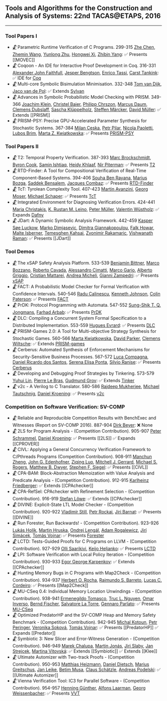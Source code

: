 ## Tools and Algorithms for the Construction and Analysis of Systems: 22nd TACAS@ETAPS, 2016
---
### Tool Papers I
-	[🔓](https://doi.org/10.1007/978-3-662-49674-9_17) Parametric Runtime Verification of C Programs. 299-315
	[Zhe Chen](https://dblp.org/pid/06/4240.html), [Zhemin Wang](https://dblp.org/pid/178/3993.html), [Yunlong Zhu](https://dblp.org/pid/64/5326.html), [Hongwei Xi](https://dblp.org/pid/x/HongweiXi.html), [Zhibin Yang](https://dblp.org/pid/56/1234.html):
	✅ Presents [[MOVEC]]
-	[🔓](https://doi.org/10.1007/978-3-662-49674-9_18) Coqoon - An IDE for Interactive Proof Development in Coq. 316-331
	[Alexander John Faithfull](https://dblp.org/pid/178/4079.html), [Jesper Bengtson](https://dblp.org/pid/65/1245.html), [Enrico Tassi](https://dblp.org/pid/35/4153.html), [Carst Tankink](https://dblp.org/pid/82/1008.html):
	✅ IDE for [Coq](../Tools/Provers/Coq.md)
-	[🔓](https://doi.org/10.1007/978-3-662-49674-9_19) Multi-core Symbolic Bisimulation Minimisation. 332-348
	[Tom van Dijk](https://dblp.org/pid/126/8210.html), [Jaco van de Pol](https://dblp.org/pid/p/JvdPol.html):
	✅ Extends [Sylvan](../Tools/Sylvan.md)
-	[🔓](https://doi.org/10.1007/978-3-662-49674-9_20) Advances in Symbolic Probabilistic Model Checking with PRISM. 349-366
	[Joachim Klein](https://dblp.org/pid/k/JoachimKlein1.html), [Christel Baier](https://dblp.org/pid/b/ChristelBaier.html), [Philipp Chrszon](https://dblp.org/pid/177/2504.html), [Marcus Daum](https://dblp.org/pid/118/9187.html), [Clemens Dubslaff](https://dblp.org/pid/28/11061.html), [Sascha Klüppelholz](https://dblp.org/pid/50/2079.html), [Steffen Märcker](https://dblp.org/pid/69/10395.html), [David Müller](https://dblp.org/pid/139/8389-1.html):
	✅ Extends [[PRISM]]
-	[🔓](https://doi.org/10.1007/978-3-662-49674-9_21) PRISM-PSY: Precise GPU-Accelerated Parameter Synthesis for Stochastic Systems. 367-384
	[Milan Ceska](https://dblp.org/pid/213/3728.html), [Petr Pilar](https://dblp.org/pid/178/4032.html), [Nicola Paoletti](https://dblp.org/pid/15/10263.html), [Lubos Brim](https://dblp.org/pid/92/3060.html), [Marta Z. Kwiatkowska](https://dblp.org/pid/k/MartaZKwiatkowska.html):
	✅ Presents [PRISM-PSY](../Tools/PRISM-PSY.md)
### Tool Papers II
-	[🔓](https://doi.org/10.1007/978-3-662-49674-9_22) T2: Temporal Property Verification. 387-393
	[Marc Brockschmidt](https://dblp.org/pid/80/8292.html), [Byron Cook](https://dblp.org/pid/36/113.html), [Samin Ishtiaq](https://dblp.org/pid/49/5100.html), [Heidy Khlaaf](https://dblp.org/pid/156/3577.html), [Nir Piterman](https://dblp.org/pid/p/NPiterman.html):
	✅ Presents [T2](../Tools/T2.md)
-	[🔓](https://doi.org/10.1007/978-3-662-49674-9_23) RTD-Finder: A Tool for Compositional Verification of Real-Time Component-Based Systems. 394-406
	[Souha Ben Rayana](https://dblp.org/pid/143/2673.html), [Marius Bozga](https://dblp.org/pid/05/178.html), [Saddek Bensalem](https://dblp.org/pid/01/5624.html), [Jacques Combaz](https://dblp.org/pid/39/3748.html):
	✅ Presents [RTD-Finder](../Tools/RTD-Finder.md)
-	[🔓](https://doi.org/10.1007/978-3-662-49674-9_24) TcT: Tyrolean Complexity Tool. 407-423
	[Martin Avanzini](https://dblp.org/pid/63/5617.html), [Georg Moser](https://dblp.org/pid/32/2607.html), [Michael Schaper](https://dblp.org/pid/90/11267.html):
	✅ Presents [TcT](../Tools/TcT.md)
-	[🔓](https://doi.org/10.1007/978-3-662-49674-9_25) Integrated Environment for Diagnosing Verification Errors. 424-441
	[Maria Christakis](https://dblp.org/pid/05/7730.html), [K. Rustan M. Leino](https://dblp.org/pid/l/KRMLeino.html), [Peter Müller](https://dblp.org/pid/m/PMuller1.html), [Valentin Wüstholz](https://dblp.org/pid/28/9798.html):
	✅ Expands [Dafny](../Tools/Dafny.md)
-	[🔓](https://doi.org/10.1007/978-3-662-49674-9_26) JDart: A Dynamic Symbolic Analysis Framework. 442-459
	[Kasper Søe Luckow](https://dblp.org/pid/13/11526.html), [Marko Dimjasevic](https://dblp.org/pid/158/1033.html), [Dimitra Giannakopoulou](https://dblp.org/pid/39/117.html), [Falk Howar](https://dblp.org/pid/12/8669.html), [Malte Isberner](https://dblp.org/pid/54/1436.html), [Temesghen Kahsai](https://dblp.org/pid/02/6790.html), [Zvonimir Rakamaric](https://dblp.org/pid/31/4458.html), [Vishwanath Raman](https://dblp.org/pid/64/3364.html):
	✅ Presents [[JDart]]
### Tool Demos
-	[🔓](https://doi.org/10.1007/978-3-662-49674-9_31) The xSAP Safety Analysis Platform. 533-539
	[Benjamin Bittner](https://dblp.org/pid/117/4994.html), [Marco Bozzano](https://dblp.org/pid/66/3003.html), [Roberto Cavada](https://dblp.org/pid/96/4147.html), [Alessandro Cimatti](https://dblp.org/pid/13/5961.html), [Marco Gario](https://dblp.org/pid/138/5577.html), [Alberto Griggio](https://dblp.org/pid/19/3686.html), [Cristian Mattarei](https://dblp.org/pid/67/7880.html), [Andrea Micheli](https://dblp.org/pid/84/7880.html), [Gianni Zampedri](https://dblp.org/pid/162/0229.html):
	✅ Presents [xSAP](../Tools/xSAP.md)
-	[🔓](https://doi.org/10.1007/978-3-662-49674-9_32) FACT: A Probabilistic Model Checker for Formal Verification with Confidence Intervals. 540-546
	[Radu Calinescu](https://dblp.org/pid/15/2194.html), [Kenneth Johnson](https://dblp.org/pid/03/5135.html), [Colin Paterson](https://dblp.org/pid/27/8933.html):
	✅ Presents [FACT](../Tools/FACT.md)
-	[🔓](https://doi.org/10.1007/978-3-662-49674-9_33) PrDK: Protocol Programming with Automata. 547-552
	[Sung-Shik T. Q. Jongmans](https://dblp.org/pid/91/8340.html), [Farhad Arbab](https://dblp.org/pid/25/3518.html):
	✅ Presents [PrDK](../Tools/PrDK.md)
-	[🔓](https://doi.org/10.1007/978-3-662-49674-9_34) DLC: Compiling a Concurrent System Formal Specification to a Distributed Implementation. 553-559
	[Hugues Evrard](https://dblp.org/pid/130/3643.html):
	✅ Presents [DLC](../Tools/DLC.md)
-	[🔓](https://doi.org/10.1007/978-3-662-49674-9_35) PRISM-Games 2.0: A Tool for Multi-objective Strategy Synthesis for Stochastic Games. 560-566
	[Marta Kwiatkowska](https://dblp.org/pid/k/MartaZKwiatkowska.html), [David Parker](https://dblp.org/pid/33/3095.html), [Clemens Wiltsche](https://dblp.org/pid/120/7602.html):
	✅ Extends [PRISM-games](../Tools/Checkers/PRISM-games.md)
-	[🔓](https://doi.org/10.1007/978-3-662-49674-9_36) Cerberus: Automated Synthesis of Enforcement Mechanisms for Security-Sensitive Business Processes. 567-572
	[Luca Compagna](https://dblp.org/pid/c/LucaCompagna.html), [Daniel Ricardo dos Santos](https://dblp.org/pid/201/0224.html), [Serena Elisa Ponta](https://dblp.org/pid/74/7424.html), [Silvio Ranise](https://dblp.org/pid/r/SilvioRanise.html):
	✅ Presents [Cerberus](../Tools/Cerberus.md)
-	[🔓](https://doi.org/10.1007/978-3-662-49674-9_37) Developing and Debugging Proof Strategies by Tinkering. 573-579
	[Yuhui Lin](https://dblp.org/pid/24/11140.html), [Pierre Le Bras](https://dblp.org/pid/178/3984.html), [Gudmund Grov](https://dblp.org/pid/43/4457.html):
	✅ Extends [Tinker](../Tools/Tinker.md)
-	[🔓](https://doi.org/10.1007/978-3-662-49674-9_38) v2c - A Verilog to C Translator. 580-586
	[Rajdeep Mukherjee](https://dblp.org/pid/124/3803.html), [Michael Tautschnig](https://dblp.org/pid/18/1323.html), [Daniel Kroening](https://dblp.org/pid/k/DanielKroening.html):
	✅ Presents [v2c](../Tools/v2c.md)
### Competition on Software Verification: SV-COMP
-	[🔓](https://doi.org/10.1007/978-3-662-49674-9_55) Reliable and Reproducible Competition Results with BenchExec and Witnesses (Report on SV-COMP 2016). 887-904
	[Dirk Beyer](https://dblp.org/pid/b/DirkBeyer1.html):
	❌ None
-	[🔓](https://doi.org/10.1007/978-3-662-49674-9_56) 2LS for Program Analysis - (Competition Contribution). 905-907
	[Peter Schrammel](https://dblp.org/pid/23/8898.html), [Daniel Kroening](https://dblp.org/pid/k/DanielKroening.html):
	✅ Presents [[2LS]]
	✅ Expands [[CPROVER]]
-	[🔓](https://doi.org/10.1007/978-3-662-49674-9_57) CIVL: Applying a General Concurrency Verification Framework to C/Pthreads Programs (Competition Contribution). 908-911
	[Manchun Zheng](https://dblp.org/pid/92/10310.html), [John G. Edenhofner](https://dblp.org/pid/169/1816.html), [Ziqing Luo](https://dblp.org/pid/169/1781.html), [Mitchell J. Gerrard](https://dblp.org/pid/178/3831.html), [Michael S. Rogers](https://dblp.org/pid/169/1794.html), [Matthew B. Dwyer](https://dblp.org/pid/d/MatthewBDwyer.html), [Stephen F. Siegel](https://dblp.org/pid/50/540.html):
	✅ Presents [[CIVL]]
-	[🔓](https://doi.org/10.1007/978-3-662-49674-9_58) CPA-BAM: Block-Abstraction Memoization with Value Analysis and Predicate Analysis - (Competition Contribution). 912-915
	[Karlheinz Friedberger](https://dblp.org/pid/130/3897.html):
	✅ Extends [[CPAchecker]]
-	[🔓](https://doi.org/10.1007/978-3-662-49674-9_59) CPA-RefSel: CPAchecker with Refinement Selection - (Competition Contribution). 916-919
	[Stefan Löwe](https://dblp.org/pid/72/11109.html):
	✅ Extends [[CPAchecker]]
-	[🔓](https://doi.org/10.1007/978-3-662-49674-9_60) DIVINE: Explicit-State LTL Model Checker - (Competition Contribution). 920-922
	[Vladimír Still](https://dblp.org/pid/132/1780.html), [Petr Rockai](https://dblp.org/pid/35/5000.html), [Jiri Barnat](https://dblp.org/pid/b/JiriBarnat.html):
	✅ Presents [[DIVINE]]
-	[🔓](https://doi.org/10.1007/978-3-662-49674-9_61) Run Forester, Run Backwards! - (Competition Contribution). 923-926
	[Lukás Holík](https://dblp.org/pid/64/6177.html), [Martin Hruska](https://dblp.org/pid/15/7989.html), [Ondrej Lengál](https://dblp.org/pid/47/7646.html), [Adam Rogalewicz](https://dblp.org/pid/87/2946.html), [Jirí Simácek](https://dblp.org/pid/10/9861.html), [Tomás Vojnar](https://dblp.org/pid/51/533.html):
	✅ Presents [Forester](../Tools/Forester.md)
-	[🔓](https://doi.org/10.1007/978-3-662-49674-9_62) LCTD: Tests-Guided Proofs for C Programs on LLVM - (Competition Contribution). 927-929
	[Olli Saarikivi](https://dblp.org/pid/117/9611.html), [Keijo Heljanko](https://dblp.org/pid/h/KeijoHeljanko.html):
	✅ Presents [LCTD](../Tools/LCTD.md)
-	[🔓](https://doi.org/10.1007/978-3-662-49674-9_63) LPI: Software Verification with Local Policy Iteration - (Competition Contribution). 930-933
	[Egor George Karpenkov](https://dblp.org/pid/168/8680.html):
	✅ Extends [[CPAchecker]]
-	[🔓](https://doi.org/10.1007/978-3-662-49674-9_64) Hunting Memory Bugs in C Programs with Map2Check - (Competition Contribution). 934-937
	[Herbert O. Rocha](https://dblp.org/pid/116/5376.html), [Raimundo S. Barreto](https://dblp.org/pid/04/562.html), [Lucas C. Cordeiro](https://dblp.org/pid/42/4311.html):
	✅ Presents [[Map2Check]]
-	[🔓](https://doi.org/10.1007/978-3-662-49674-9_65) MU-CSeq 0.4: Individual Memory Location Unwindings - (Competition Contribution). 938-941
	[Ermenegildo Tomasco](https://dblp.org/pid/143/2711.html), [Truc L. Nguyen](https://dblp.org/pid/147/4379.html), [Omar Inverso](https://dblp.org/pid/125/8727.html), [Bernd Fischer](https://dblp.org/pid/27/3809-2.html), [Salvatore La Torre](https://dblp.org/pid/33/5041.html), [Gennaro Parlato](https://dblp.org/pid/11/1029.html):
	✅ Presents [MU-CSeq](../Tools/MU-CSeq.md)
-	[🔓](https://doi.org/10.1007/978-3-662-49674-9_66) Optimized PredatorHP and the SV-COMP Heap and Memory Safety Benchmark - (Competition Contribution). 942-945
	[Michal Kotoun](https://dblp.org/pid/178/3865.html), [Petr Peringer](https://dblp.org/pid/12/9861.html), [Veronika Soková](https://dblp.org/pid/178/3927.html), [Tomás Vojnar](https://dblp.org/pid/51/533.html):
	✅ Presents [[PredatorHP]]
	✅ Expands [[Predator]]
-	[🔓](https://doi.org/10.1007/978-3-662-49674-9_67) Symbiotic 3: New Slicer and Error-Witness Generation - (Competition Contribution). 946-949
	[Marek Chalupa](https://dblp.org/pid/178/3862.html), [Martin Jonás](https://dblp.org/pid/178/4046.html), [Jiri Slaby](https://dblp.org/pid/11/9867.html), [Jan Strejcek](https://dblp.org/pid/37/1716.html), [Martina Vitovská](https://dblp.org/pid/178/3812.html):
	✅ Extends [[Symbiotic]]
	✅ Extends [[Klee]]
-	[🔓](https://doi.org/10.1007/978-3-662-49674-9_68) Ultimate Automizer with Two-track Proofs - (Competition Contribution). 950-953
	[Matthias Heizmann](https://dblp.org/pid/52/7224.html), [Daniel Dietsch](https://dblp.org/pid/59/9798.html), [Marius Greitschus](https://dblp.org/pid/153/2563.html), [Jan Leike](https://dblp.org/pid/133/7839.html), [Betim Musa](https://dblp.org/pid/143/2689.html), [Claus Schätzle](https://dblp.org/pid/178/4054.html), [Andreas Podelski](https://dblp.org/pid/p/APodelski.html):
	✅ [[Ultimate Automizer]]
-	[🔓](https://doi.org/10.1007/978-3-662-49674-9_69) Vienna Verification Tool: IC3 for Parallel Software - (Competition Contribution). 954-957
	[Henning Günther](https://dblp.org/pid/67/6092.html), [Alfons Laarman](https://dblp.org/pid/05/7913.html), [Georg Weissenbacher](https://dblp.org/pid/15/3636.html):
	✅ Presents [VVT](../Tools/VVT.md)
